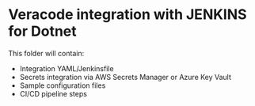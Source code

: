 # Veracode integration with JENKINS for Dotnet

This folder will contain:
- Integration YAML/Jenkinsfile
- Secrets integration via AWS Secrets Manager or Azure Key Vault
- Sample configuration files
- CI/CD pipeline steps
